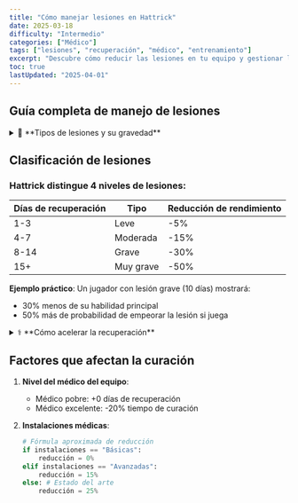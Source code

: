 ```yaml
---
title: "Cómo manejar lesiones en Hattrick"
date: 2025-03-18
difficulty: "Intermedio"
categories: ["Médico"]
tags: ["lesiones", "recuperación", "médico", "entrenamiento"]
excerpt: "Descubre cómo reducir las lesiones en tu equipo y gestionar la recuperación de los jugadores."
toc: true
lastUpdated: "2025-04-01"
---
```


## Guía completa de manejo de lesiones

<details>
<summary>📌 **Tipos de lesiones y su gravedad**</summary>
</details>

## Clasificación de lesiones

### Hattrick distingue 4 niveles de lesiones:

| Días de recuperación | Tipo      | Reducción de rendimiento |
| -------------------- | --------- | ------------------------ |
| 1-3                  | Leve      | -5%                      |
| 4-7                  | Moderada  | -15%                     |
| 8-14                 | Grave     | -30%                     |
| 15+                  | Muy grave | -50%                     |

**Ejemplo práctico**: Un jugador con lesión grave (10 días) mostrará:

- 30% menos de su habilidad principal
- 50% más de probabilidad de empeorar la lesión si juega

<details>
<summary>⚕️ **Cómo acelerar la recuperación**</summary>
   </details>

## Factores que afectan la curación

1. **Nivel del médico del equipo**:

   - Médico pobre: +0 días de recuperación
   - Médico excelente: -20% tiempo de curación

2. **Instalaciones médicas**:
   ```python
   # Fórmula aproximada de reducción
   if instalaciones == "Básicas":
       reducción = 0%
   elif instalaciones == "Avanzadas":
       reducción = 15%
   else: # Estado del arte
       reducción = 25%
   ```

